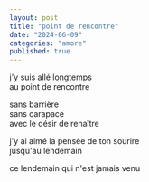 ```yaml
---
layout: post
title: "point de rencontre"
date: "2024-06-09"
categories: "amore"
published: true
---
```


j'y suis allé longtemps  
au point de rencontre  

sans barrière  
sans carapace  
avec le désir de renaître  

j'y ai aimé la pensée de ton sourire  
jusqu'au lendemain  

ce lendemain qui n'est jamais venu  
